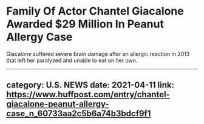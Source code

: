 # Family Of Actor Chantel Giacalone Awarded $29 Million In Peanut Allergy Case

Giacalone suffered severe brain damage after an allergic reaction in 2013 that left her paralyzed and unable to eat on her own.

---
category: U.S. NEWS
date: 2021-04-11
link: https://www.huffpost.com/entry/chantel-giacalone-peanut-allergy-case_n_60733aa2c5b6a74b3bdcf9f1
---
